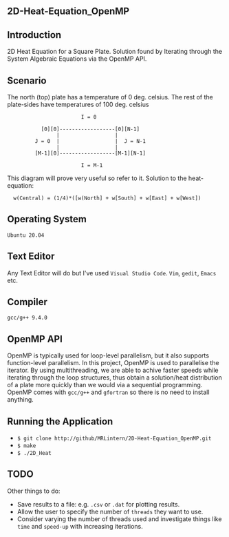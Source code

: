 ## 2D-Heat-Equation_OpenMP

## Introduction
2D Heat Equation for a Square Plate. Solution found by Iterating through the System Algebraic Equations via the OpenMP API.

## Scenario

The north (top) plate has a temperature of 0 deg. celsius.
The rest of the plate-sides have temperatures of 100 deg. celsius

                            I = 0
                            
               [0][0]------------------[0][N-1]
                    |                  |
             J = 0  |                  |  J = N-1
                    |                  |
             [M-1][0]------------------[M-1][N-1]
              
                            I = M-1
                            
This diagram will prove very useful so refer to it.
Solution to the heat-equation:

      w(Central) = (1/4)*([w(North] + w[South] + w[East] + w[West])

## Operating System
`Ubuntu 20.04`

## Text Editor
Any Text Editor will do but I've used `Visual Studio Code`. `Vim`, `gedit`, `Emacs` etc.

## Compiler
`gcc/g++ 9.4.0`

## OpenMP API
OpenMP is typically used for loop-level parallelism, but it also supports function-level parallelism.
In this project, OpenMP is used to parallelise the iterator. By using multithreading, we are able to achive
faster speeds while iterating through the loop structures, thus obtain a solution/heat distribution of a plate
more quickly than we would via a sequential programming.
OpenMP comes with `gcc/g++` and `gfortran` so there is no need to install anything.

## Running the Application

  * `$ git clone http://github/MRLintern/2D-Heat-Equation_OpenMP.git`
  * `$ make`
  * `$ ./2D_Heat`

## TODO

Other things to do:

  
  
  * Save results to a file: e.g. `.csv` or `.dat` for plotting results. 
  * Allow the user to specify the number of `threads` they want to use.
  * Consider varying the number of threads used and investigate things like `time` and `speed-up` with increasing iterations.







  
  
  
  

